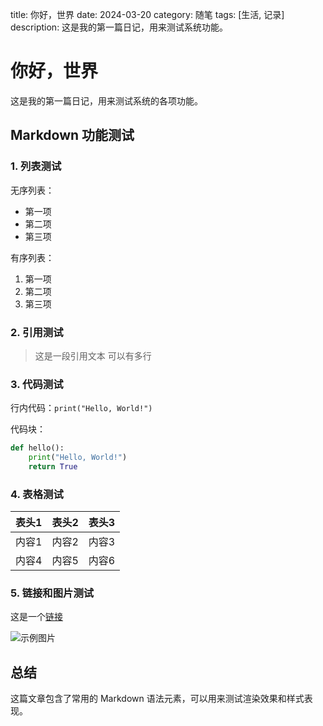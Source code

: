 title: 你好，世界
date: 2024-03-20
category: 随笔
tags: [生活, 记录]
description: 这是我的第一篇日记，用来测试系统功能。

# 你好，世界

这是我的第一篇日记，用来测试系统的各项功能。

## Markdown 功能测试

### 1. 列表测试

无序列表：

- 第一项
- 第二项
- 第三项

有序列表：

1. 第一项
2. 第二项
3. 第三项

### 2. 引用测试

> 这是一段引用文本
> 可以有多行

### 3. 代码测试

行内代码：`print("Hello, World!")`

代码块：

```python
def hello():
    print("Hello, World!")
    return True
```

### 4. 表格测试

| 表头1 | 表头2 | 表头3 |
|-------|-------|-------|
| 内容1 | 内容2 | 内容3 |
| 内容4 | 内容5 | 内容6 |

### 5. 链接和图片测试

这是一个[链接](https://github.com)

![示例图片](/images/example.jpg)

## 总结

这篇文章包含了常用的 Markdown 语法元素，可以用来测试渲染效果和样式表现。
